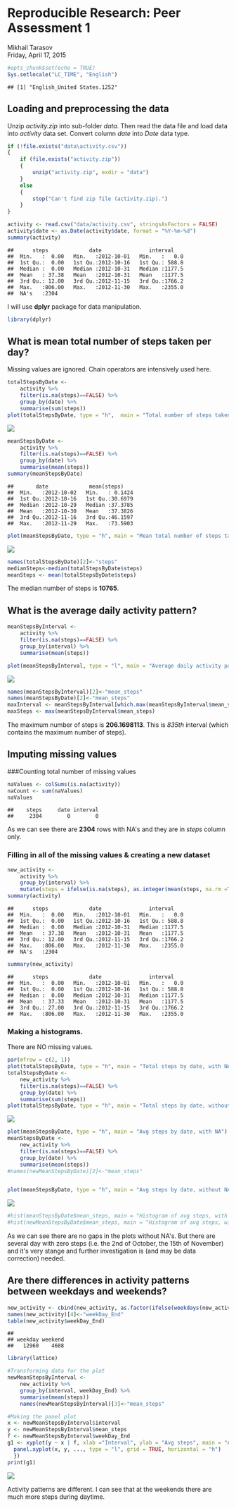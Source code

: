 # Reproducible Research: Peer Assessment 1
Mikhail Tarasov  
Friday, April 17, 2015  


```r
#opts_chunk$set(echo = TRUE)
Sys.setlocale("LC_TIME", "English")
```

```
## [1] "English_United States.1252"
```

## Loading and preprocessing the data
Unzip *activity.zip* into sub-folder *data*. Then read the data file and load data into *activity* data set.
Convert column *date* into *Date* data type. 

```r
if (!file.exists("data\activity.csv")) 
{
    if (file.exists("activity.zip")) 
    {
        unzip("activity.zip", exdir = "data")
    }
    else
    {
        stop("Can't find zip file (activity.zip).")
    }
}

activity <- read.csv("data/activity.csv", stringsAsFactors = FALSE)
activity$date <- as.Date(activity$date, format = "%Y-%m-%d")
summary(activity)
```

```
##      steps             date               interval     
##  Min.   :  0.00   Min.   :2012-10-01   Min.   :   0.0  
##  1st Qu.:  0.00   1st Qu.:2012-10-16   1st Qu.: 588.8  
##  Median :  0.00   Median :2012-10-31   Median :1177.5  
##  Mean   : 37.38   Mean   :2012-10-31   Mean   :1177.5  
##  3rd Qu.: 12.00   3rd Qu.:2012-11-15   3rd Qu.:1766.2  
##  Max.   :806.00   Max.   :2012-11-30   Max.   :2355.0  
##  NA's   :2304
```

I will use **dplyr** package for data manipulation.

```r
library(dplyr)
```

## What is mean total number of steps taken per day?
Missing values are ignored. Chain operators are intensively used here.

```r
totalStepsByDate <- 
    activity %>%
    filter(is.na(steps)==FALSE) %>%
    group_by(date) %>%
    summarise(sum(steps))
plot(totalStepsByDate, type = "h",  main = "Total number of steps taken per day")
```

![](PA1_template_files/figure-html/mean_calc_na_ignored-1.png) 

```r
meanStepsByDate <- 
    activity %>%
    filter(is.na(steps)==FALSE) %>%
    group_by(date) %>%
    summarise(mean(steps))
summary(meanStepsByDate)
```

```
##       date             mean(steps)     
##  Min.   :2012-10-02   Min.   : 0.1424  
##  1st Qu.:2012-10-16   1st Qu.:30.6979  
##  Median :2012-10-29   Median :37.3785  
##  Mean   :2012-10-30   Mean   :37.3826  
##  3rd Qu.:2012-11-16   3rd Qu.:46.1597  
##  Max.   :2012-11-29   Max.   :73.5903
```

```r
plot(meanStepsByDate, type = "h", main = "Mean total number of steps taken per day")
```

![](PA1_template_files/figure-html/mean_calc_na_ignored-2.png) 

```r
names(totalStepsByDate)[2]<-"steps"
medianSteps<-median(totalStepsByDate$steps)
meanSteps <- mean(totalStepsByDate$steps)
```
The median number of steps is **10765**.

## What is the average daily activity pattern?

```r
meanStepsByInterval <- 
    activity %>%
    filter(is.na(steps)==FALSE) %>%
    group_by(interval) %>%
    summarise(mean(steps))

plot(meanStepsByInterval, type = "l", main = "Average daily activity pattern")
```

![](PA1_template_files/figure-html/average_daily_activity-1.png) 


```r
names(meanStepsByInterval)[2]<-"mean_steps"
names(meanStepsByDate)[2]<-"mean_steps"
maxInterval <- meanStepsByInterval[which.max(meanStepsByInterval$mean_steps), 1]
maxSteps <- max(meanStepsByInterval$mean_steps)
```
The maximum number of steps is **206.1698113**. This is *835th* interval (which contains the maximum number of steps).

## Imputing missing values
###Counting total number of missing values

```r
naValues <- colSums(is.na(activity))
naCount <- sum(naValues)
naValues
```

```
##    steps     date interval 
##     2304        0        0
```

As we can see there are **2304** rows with NA's and they are in *steps* column only.

### Filling in all of the missing values & creating a new dataset

```r
new_activity <- 
    activity %>%
    group_by(interval) %>%
    mutate(steps = ifelse(is.na(steps), as.integer(mean(steps, na.rm =TRUE)), steps))
summary(activity)
```

```
##      steps             date               interval     
##  Min.   :  0.00   Min.   :2012-10-01   Min.   :   0.0  
##  1st Qu.:  0.00   1st Qu.:2012-10-16   1st Qu.: 588.8  
##  Median :  0.00   Median :2012-10-31   Median :1177.5  
##  Mean   : 37.38   Mean   :2012-10-31   Mean   :1177.5  
##  3rd Qu.: 12.00   3rd Qu.:2012-11-15   3rd Qu.:1766.2  
##  Max.   :806.00   Max.   :2012-11-30   Max.   :2355.0  
##  NA's   :2304
```

```r
summary(new_activity)
```

```
##      steps             date               interval     
##  Min.   :  0.00   Min.   :2012-10-01   Min.   :   0.0  
##  1st Qu.:  0.00   1st Qu.:2012-10-16   1st Qu.: 588.8  
##  Median :  0.00   Median :2012-10-31   Median :1177.5  
##  Mean   : 37.33   Mean   :2012-10-31   Mean   :1177.5  
##  3rd Qu.: 27.00   3rd Qu.:2012-11-15   3rd Qu.:1766.2  
##  Max.   :806.00   Max.   :2012-11-30   Max.   :2355.0
```
### Making a histograms. 
There are NO missing values.

```r
par(mfrow = c(2, 1))
plot(totalStepsByDate, type = "h", main = "Total steps by date, with NA")
totalStepsByDate <- 
    new_activity %>%
    filter(is.na(steps)==FALSE) %>%
    group_by(date) %>%
    summarise(sum(steps))
plot(totalStepsByDate, type = "h", main = "Total steps by date, without NA")
```

![](PA1_template_files/figure-html/mean_calc_no_na-1.png) 

```r
plot(meanStepsByDate, type = "h", main = "Avg steps by date, with NA")
meanStepsByDate <- 
    new_activity %>%
    filter(is.na(steps)==FALSE) %>%
    group_by(date) %>%
    summarise(mean(steps))
#names(newMeanStepsByDate)[2]<-"mean_steps"


plot(meanStepsByDate, type = "h", main = "Avg steps by date, without NA")
```

![](PA1_template_files/figure-html/mean_calc_no_na-2.png) 

```r
#hist(meanStepsByDate$mean_steps, main = "Histogram of avg steps, with NA",  col = "orange")
#hist(newMeanStepsByDate$mean_steps, main = "Histogram of avg steps, without NA",  col = "orange")
```

As we can see there are no gaps in the plots without NA's. But there are several day with zero steps (i.e. the 2nd of October, the 15th of November) and it's very stange and further investigation is (and may be data correction) needed.


## Are there differences in activity patterns between weekdays and weekends?

```r
new_activity <- cbind(new_activity, as.factor(ifelse(weekdays(new_activity$date) %in% (c("Monday", "Tuesday", "Wednesday", "Thursday", "Friday")), yes = "weekday", no = "weekend")))
names(new_activity)[4]<-"weekDay_End"
table(new_activity$weekDay_End)
```

```
## 
## weekday weekend 
##   12960    4608
```



```r
library(lattice)

#Transforming data for the plot
newMeanStepsByInterval <- 
    new_activity %>%
    group_by(interval, weekDay_End) %>%
    summarise(mean(steps))
    names(newMeanStepsByInterval)[3]<-"mean_steps"

#Making the panel plot
x <- newMeanStepsByInterval$interval
y <- newMeanStepsByInterval$mean_steps
f <- newMeanStepsByInterval$weekDay_End
g1 <- xyplot(y ~ x | f, xlab ="Interval", ylab = "Avg steps", main = "Activity patterns at weekends and weekdays", layout = c(1, 2), panel = function(x, y, ...) {
  panel.xyplot(x, y, ..., type = "l", grid = TRUE, horizontal = "h")
  })
print(g1)
```

![](PA1_template_files/figure-html/unnamed-chunk-5-1.png) 

Activity patterns are different. I can see that at the weekends there are much more steps during daytime.
